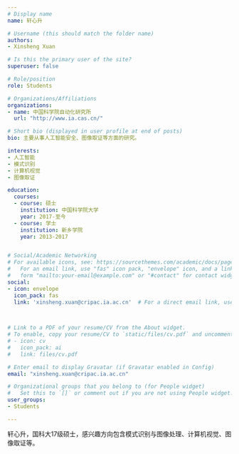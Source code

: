 ```yaml
---
# Display name
name: 轩心升

# Username (this should match the folder name)
authors:
- Xinsheng Xuan

# Is this the primary user of the site?
superuser: false

# Role/position
role: Students

# Organizations/Affiliations
organizations:
- name: 中国科学院自动化研究所
  url: "http://www.ia.cas.cn/"

# Short bio (displayed in user profile at end of posts)
bio: 主要从事人工智能安全、图像取证等方面的研究。

interests:
- 人工智能
- 模式识别
- 计算机视觉
- 图像取证

education:
  courses:
  - course: 硕士
    institution: 中国科学院大学
    year: 2017-至今
  - course: 学士
    institution: 新乡学院
    year: 2013-2017


# Social/Academic Networking
# For available icons, see: https://sourcethemes.com/academic/docs/page-builder/#icons
#   For an email link, use "fas" icon pack, "envelope" icon, and a link in the
#   form "mailto:your-email@example.com" or "#contact" for contact widget.
social:
- icon: envelope
  icon_pack: fas
  link: 'xinsheng.xuan@cripac.ia.ac.cn'  # For a direct email link, use "mailto:test@example.org".

  

# Link to a PDF of your resume/CV from the About widget.
# To enable, copy your resume/CV to `static/files/cv.pdf` and uncomment the lines below.
# - icon: cv
#   icon_pack: ai
#   link: files/cv.pdf

# Enter email to display Gravatar (if Gravatar enabled in Config)
email: "xinsheng.xuan@cripac.ia.ac.cn"

# Organizational groups that you belong to (for People widget)
#   Set this to `[]` or comment out if you are not using People widget.
user_groups:
- Students

---
```


轩心升，国科大17级硕士，感兴趣方向包含模式识别与图像处理、计算机视觉、图像取证等。